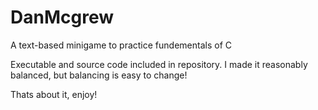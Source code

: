 # DanMcgrew
A text-based minigame to practice fundementals of C

Executable and source code included in repository. 
I made it reasonably balanced, but balancing is easy to change! 

Thats about it, enjoy!
